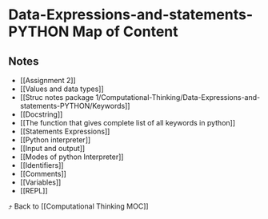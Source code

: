 # Data-Expressions-and-statements-PYTHON Map of Content


## Notes
- [[Assignment 2]]
- [[Values and data types]]
- [[Struc notes package 1/Computational-Thinking/Data-Expressions-and-statements-PYTHON/Keywords]]
- [[Docstring]]
- [[The function that gives complete list of all keywords in python]]
- [[Statements  Expressions]]
- [[Python interpreter]]
- [[Input and output]]
- [[Modes of python Interpreter]]
- [[Identifiers]]
- [[Comments]]
- [[Variables]]
- [[REPL]]

⤴️ Back to [[Computational Thinking MOC]]